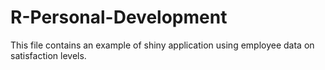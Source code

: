 # R-Personal-Development
This file contains an example of shiny application using employee data on satisfaction levels. 
